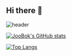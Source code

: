 ## Hi there 👋

![header](https://capsule-render.vercel.app/api?type=slice&color=auto&height=300&section=header&text=JooBok's%20Github&fontSize=90)

[![JooBok's GitHub stats](https://github-readme-stats.vercel.app/api?username=JooBok&theme=dark&show_icons=true)](https://github.com/JooBok/github-readme-stats)

[![Top Langs](https://github-readme-stats.vercel.app/api/top-langs/?username=JooBok&layout=donut)](https://github.com/JooBok/github-readme-stats)
